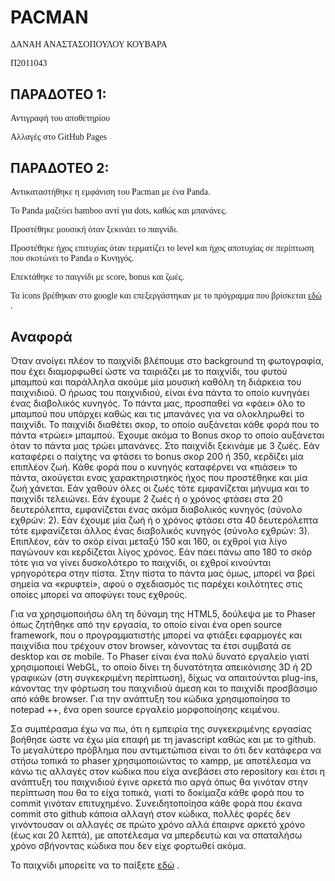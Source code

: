 <h1><b>PACMAN</b></h1>
<p style="font-family: verdana"> ΔΑΝΑΗ ΑΝΑΣΤΑΣΟΠΟΥΛΟΥ ΚΟΥΒΑΡΑ</p>
<p style="font-family: verdana">Π2011043</p>
<p style="font-family: verdana"></p>


<h2><b> ΠΑΡΑΔΟΤΕΟ 1:</b></h2>
<p style="font-family: verdana">Αντιγραφή του αποθετηρίου</p>
<p style="font-family: verdana">Αλλαγές στο GitHub Pages</p>

<h2><b> ΠΑΡΑΔΟΤΕΟ 2:</b></h2>
<p style="font-family: verdana"> Αντικαταστήθηκε η εμφάνιση του Pacman με ένα Panda. </p>
<p style="font-family: verdana"> Το Panda μαζεύει bamboo αντί για dots, καθώς και μπανάνες.</p>
<p style="font-family: verdana"> Προστέθηκε μουσική όταν ξεκινάει το παιγνίδι.</p>
<p style="font-family: verdana"> Προστέθηκε ήχος επιτυχίας όταν τερματίζει το level και ήχος αποτυχίας σε περίπτωση που σκοτώνει το Panda o Κυνηγός. </p>
<p style="font-family: verdana"> Επεκτάθηκε το παιγνίδι με score, bonus και ζωές.</p>
<p style="font-family: verdana"> Τα icons βρέθηκαν στο google και επεξεργάστηκαν με το πρόγραμμα που βρίσκεται <a href="http://resizeimage.net/"> εδώ</a> . </p>

<h2><b> Αναφορά </b></h2>

Όταν ανοίγει πλέον το παιχνίδι βλέπουμε στο background τη φωτογραφία, που έχει διαμορφωθεί ώστε να ταιριάζει με το παιχνίδι, του φυτού μπαμπού και παράλληλα ακούμε μία μουσική καθόλη τη διάρκεια του παιχνιδιού. Ο ήρωας του παιχνιδιού, είναι ένα πάντα το οποίο κυνηγάει ένας διαβολικός κυνηγός. Το πάντα μας, προσπαθεί να «φάει» όλο το μπαμπού που υπάρχει καθώς και τις μπανάνες για να ολοκληρωθεί το παιχνίδι.
Το παιχνίδι διαθέτει σκορ, το οποίο αυξάνεται κάθε φορά που το πάντα «τρώει» μπαμπού. Έχουμε ακόμα το Bonus σκορ το οποίο αυξάνεται όταν το πάντα μας τρώει μπανάνες. Στο παιχνίδι ξεκινάμε με 3 ζωές. Εάν καταφέρει ο παίχτης να φτάσει το bonus σκορ 200 ή 350, κερδίζει μία επιπλέον ζωή. Κάθε φορά που ο κυνηγός καταφέρνει να «πιάσει» το πάντα, ακούγεται ενας χαρακτηριστηκός ήχος που προστέθηκε και μία ζωή χάνεται. Εάν χαθούν όλες οι ζωές τότε εμφανίζεται μήνυμα και το παιχνίδι τελειώνει. Εάν έχουμε 2 ζωές ή ο χρόνος φτάσει στα 20 δευτερόλεπτα, εμφανίζεται ένας ακόμα διαβολικός κυνηγός (σύνολο εχθρών: 2). Εάν έχουμε μία ζωή ή ο χρόνος φτάσει στα 40 δευτερόλεπτα τότε εμφανίζεται άλλος ένας διαβολικός κυνηγός (σύνολο εχθρών: 3). Επιπλέον, εάν το σκόρ είναι μεταξύ 150 και 160, οι εχθροί για λίγο παγώνουν και κερδίζεται λίγος χρόνος. Εάν πάει πάνω απο 180 το σκόρ τότε για να γίνει δυσκολότερο το παιχνίδι, οι εχθροί κινούνται γρηγορότερα στην πίστα. Στην πίστα το πάντα μας όμως, μπορεί να βρεί σημεία να «κρυφτεί», αφού ο σχεδιασμός τις παρέχει κοιλότητες στις οποίες μπορεί να αποφύγει τους εχθρούς.

Για να χρησιμοποιήσω όλη τη δύναμη της HTML5, δούλεψα με το Phaser όπως ζητήθηκε από την εργασία, το οποίο είναι ένα open source framework, που ο προγραμματιστής μπορεί να φτιάξει εφαρμογές και παιχνίδια που τρέχουν στον browser, κάνοντας τα έτσι συμβατά σε desktop και σε mobile. Τo Phaser είναι ένα πολύ δυνατό εργαλείο γιατί χρησιμοποιεί WebGL, το οποίο δίνει τη δυνατότητα απεικόνισης 3D ή 2D γραφικών (στη συγκεκριμένη περίπτωση), δίχως να απαιτούνται plug-ins, κάνοντας την φόρτωση του παιχνιδιού άμεση και το παιχνίδι προσβάσιμο από κάθε browser. Για την ανάπτυξη του κώδικα χρησιμοποίησα το notepad ++, ένα open source εργαλείο μορφοποίησης κειμένου.

Σα συμπέρασμα έχω να πω, ότι η εμπειρία της συγκεκριμένης εργασίας βοήθησε ώστε να έχω μία επαφή με τη javascript καθώς και με το github. To μεγαλύτερο πρόβλημα που αντιμετώπισα είναι το ότι δεν κατάφερα να στήσω τοπικά το phaser χρησιμοποιώντας το xampp, με αποτέλεσμα να κάνω τις αλλαγές στον κώδικα που είχα ανεβάσει στο repository και έτσι η ανάπτυξη του παιχνιδιού έγινε αρκετά πιο αργά όπως θα γινόταν στην περίπτωση που θα το είχα τοπικά, γιατί το δοκίμαζα κάθε φορά που το commit γινόταν επιτυχημένο. Συνειδητοποίησα κάθε φορά που έκανα commit στο github κάποια αλλαγή στον κώδικα, πολλές φορές δεν γινόντουσαν οι αλλαγές σε πρώτο χρόνο αλλά έπαιρνε αρκετό χρόνο (έως και 20 λεπτά), με αποτέλεσμα να μπερδευτώ και να σπαταλήσω χρόνο σβήνοντας κώδικα που δεν είχε φορτωθεί ακόμα.

To παιχνίδι μπορείτε να το παίξετε <a href="https://danaianask.github.io/pacman-1/panda.html"> εδώ</a> . </p>
